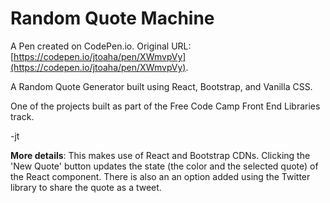 # Random Quote Machine

A Pen created on CodePen.io. Original URL: [https://codepen.io/jtoaha/pen/XWmvpVy](https://codepen.io/jtoaha/pen/XWmvpVy).


A Random Quote Generator built using React, Bootstrap, and Vanilla CSS.

One of the projects built as part of the Free Code Camp Front End Libraries track.

-jt

<b>More details</b>:
This makes use of  React and Bootstrap CDNs.
Clicking the 'New Quote' button updates the state (the color and the selected quote) of the React component.
There is also an an option added using the Twitter library to share the quote as a tweet.
